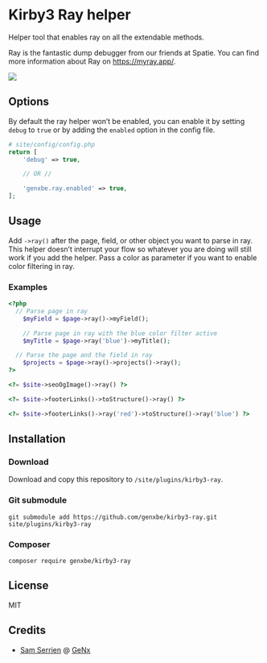 # Kirby3 Ray helper

Helper tool that enables ray on all the extendable methods.

Ray is the fantastic dump debugger from our friends at Spatie. You can find more information about Ray on https://myray.app/.

<img src="https://static.gnx.cloud/genx/kirby/kirby3-ray.gif">

## Options

By default the ray helper won’t be enabled, you can enable it by setting `debug` to `true` or by adding the `enabled` option in the config file.

```php
# site/config/config.php
return [
    'debug' => true,

    // OR //

	'genxbe.ray.enabled' => true,
];
```

## Usage

Add `->ray()` after the page, field, or other object you want to parse in ray. This helper doesn’t interrupt your flow so whatever you are doing will still work if you add the helper.
Pass a color as parameter if you want to enable color filtering in ray.

### Examples

```php
<?php
  // Parse page in ray
	$myField = $page->ray()->myField();

	// Parse page in ray with the blue color filter active
	$myTitle = $page->ray('blue')->myTitle();

  // Parse the page and the field in ray
	$projects = $page->ray()->projects()->ray();
?>

<?= $site->seoOgImage()->ray() ?>

<?= $site->footerLinks()->toStructure()->ray() ?>

<?= $site->footerLinks()->ray('red')->toStructure()->ray('blue') ?>
```

## Installation

### Download

Download and copy this repository to `/site/plugins/kirby3-ray`.

### Git submodule

```
git submodule add https://github.com/genxbe/kirby3-ray.git site/plugins/kirby3-ray
```

### Composer

```
composer require genxbe/kirby3-ray
```

## License

MIT

## Credits

- [Sam Serrien](https://github.com/samzzi) @ [GeNx](https://github.com/genxbe)
